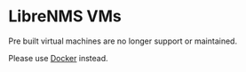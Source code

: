 # LibreNMS VMs

Pre built virtual machines are no longer support or maintained.

Please use [Docker](Docker.md) instead.
